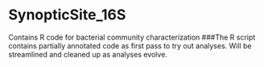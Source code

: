 # SynopticSite_16S
Contains R code for bacterial community characterization
###The R script contains partially annotated code as first pass to try out analyses. Will be streamlined and cleaned up as analyses evolve. 
